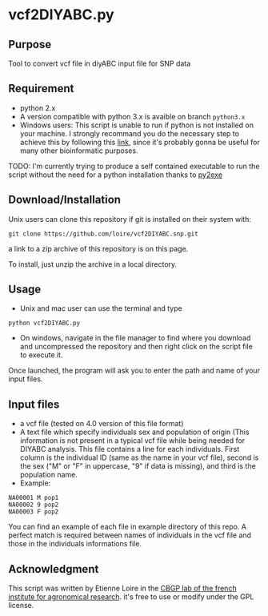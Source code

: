 # vcf2DIYABC.py

Purpose
-------

Tool to convert vcf file in diyABC input file for SNP data

Requirement
-----------
* python 2.x
* A version compatible with python 3.x is avaible on branch `python3.x`
* Windows users: This script is unable to run if python is not installed on your machine. 
I strongly recommand you do the necessary step to achieve this by following this [link](http://docs.python-guide.org/en/latest/starting/install/win/), since it's probably gonna be useful for many other bioinformatic purposes. 

TODO: I'm currently trying to produce a self contained executable to run the script without the need for a python installation thanks to [py2exe](http://www.py2exe.org/)

Download/Installation
---------------------
Unix users can clone this repository if git is installed on their system with: 

`git clone https://github.com/loire/vcf2DIYABC.snp.git`

a link to a zip archive of this repository is on this page. 

To install, just unzip the archive in a local directory.


Usage
-----
* Unix and mac user can use the terminal and type
```
python vcf2DIYABC.py
```

* On windows, navigate in the file manager to find where you download and uncompressed the repository and then right click on the script file to execute it. 


Once launched, the program will ask you to enter the path and name of your input files.

Input files 
-----------
* a vcf file (tested on 4.0 version of this file format)
* A text file which specify individuals sex and population of origin (This information is not present in a typical vcf file while being needed for DIYABC analysis. This file contains a line for each individuals. First column is the individual ID (same as the name in your vcf file), second is the sex ("M" or "F" in uppercase, "9" if data is missing), and third is the population name.
* Example:

```
NA00001	M pop1
NA00002 9 pop2
NA00003 F pop2
```

You can find an example of each file in example directory of this repo. A perfect match is required between names of individuals in the vcf file and those in the individuals informations file. 

Acknowledgment
---------------
This script was written by Etienne Loire in the [CBGP lab of the french institute for agronomical research](http://www1.montpellier.inra.fr/CBGP/). it's free to use or modify under the GPL license.







